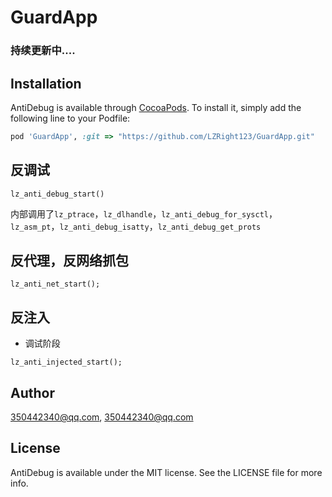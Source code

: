 # GuardApp
### 持续更新中....

## Installation

AntiDebug is available through [CocoaPods](https://cocoapods.org). To install
it, simply add the following line to your Podfile:

```ruby
pod 'GuardApp', :git => "https://github.com/LZRight123/GuardApp.git"
```

## 反调试

```oc
lz_anti_debug_start()
```
内部调用了`lz_ptrace`，`lz_dlhandle`，`lz_anti_debug_for_sysctl`，`lz_asm_pt`，`lz_anti_debug_isatty`，`lz_anti_debug_get_prots`

## 反代理，反网络抓包

```oc
lz_anti_net_start();
```

## 反注入
- 调试阶段
```oc
lz_anti_injected_start();
```

## Author

350442340@qq.com, 350442340@qq.com

## License

AntiDebug is available under the MIT license. See the LICENSE file for more info.
